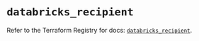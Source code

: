 # `databricks_recipient`

Refer to the Terraform Registry for docs: [`databricks_recipient`](https://registry.terraform.io/providers/databricks/databricks/1.86.0/docs/resources/recipient).
